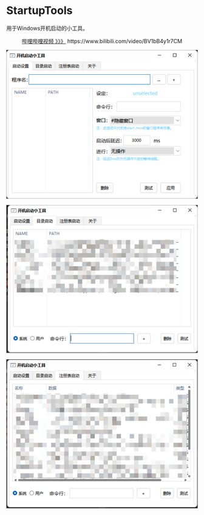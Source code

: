 # StartupTools
用于Windows开机启动的小工具。

<center><a href="https://www.bilibili.com/video/BV1bB4y1r7CM">哔哩哔哩视频 》》》</a> https://www.bilibili.com/video/BV1bB4y1r7CM</center>

![](img/1.png)

![](img/2.png)

![](img/3.png)